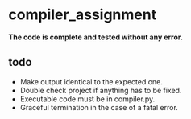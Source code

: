# compiler_assignment
**The code is complete and tested without any error.**

## todo
  * Make output identical to the expected one.
  * Double check project if anything has to be fixed. 
  * Executable code must be in compiler.py.
  * Graceful termination in the case of a fatal error.
